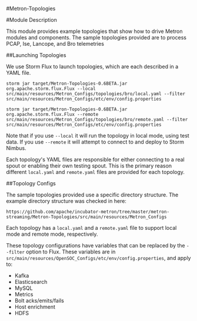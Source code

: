 #Metron-Topologies

#Module Description

This module provides example topologies that show how to drive Metron modules and components.  The sample topologies provided are to process PCAP, Ise, Lancope, and Bro telemetries

##Launching Topologies

We use Storm Flux to launch topologies, which are each described in a YAML file.

```
storm jar target/Metron-Topologies-0.6BETA.jar org.apache.storm.flux.Flux --local src/main/resources/Metron_Configs/topologies/bro/local.yaml --filter src/main/resources/Metron_Configs/etc/env/config.properties

storm jar target/Metron-Topologies-0.6BETA.jar org.apache.storm.flux.Flux --remote src/main/resources/Metron_Configs/topologies/bro/remote.yaml --filter src/main/resources/Metron_Configs/etc/env/config.properties
```

Note that if you use `--local` it will run the topology in local mode, using test data. If you use `--remote` it will attempt to connect to and deploy to Storm Nimbus.

Each topology's YAML files are responsible for either connecting to a real spout or enabling their own testing spout. This is the primary reason different `local.yaml` and `remote.yaml` files are provided for each topology.

##Topology Configs

The sample topologies provided use a specific directory structure.  The example directory structure was checked in here:

```
https://github.com/apache/incubator-metron/tree/master/metron-streaming/Metron-Topologies/src/main/resources/Metron_Configs
```

Each topology has a `local.yaml` and a `remote.yaml` file to support local mode and remote mode, respectively.

These topology configurations have variables that can be replaced by the `--filter` option to Flux. These variables are in `src/main/resources/OpenSOC_Configs/etc/env/config.properties`, and apply to:

- Kafka
- Elasticsearch
- MySQL
- Metrics
- Bolt acks/emits/fails
- Host enrichment
- HDFS
